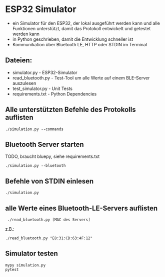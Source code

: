 # ESP32 Simulator

- ein Simulator für den ESP32, der lokal ausgeführt werden kann und alle Funktionen unterstützt, damit das Protokoll entwickelt und getestet werden kann
- in Python geschrieben, damit die Entwicklung schneller ist
- Kommunikation über Bluetooth LE, HTTP oder STDIN im Terminal

## Dateien:

- simulator.py - ESP32-Simulator
- read_bluetooth.py - Test-Tool um alle Werte auf einem BLE-Server auszulesen
- test_simulator.py - Unit Tests
- requirements.txt - Python Dependencies

## Alle unterstützten Befehle des Protokolls auflisten
    ./simulation.py --commands

## Bluetooth Server starten

TODO, braucht bluepy, siehe requirements.txt

    ./simulation.py --bluetooth

## Befehle von STDIN einlesen
    ./simulation.py 

## alle Werte eines Bluetooth-LE-Servers auflisten
     ./read_bluetooth.py [MAC des Servers]
   
z.B.:

    ./read_bluetooth.py "E8:31:CD:63:4F:12"

## Simulator testen
    mypy simulation.py
    pytest

